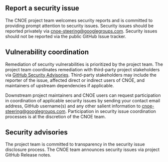 ## Report a security issue

The CNOE project team welcomes security reports and is committed to
providing prompt attention to security issues. Security issues should be
reported privately via [cnoe-steering@googlegroups.com](mailto:cnoe-steering@googlegroups.com).
Security issues should not be reported via the public GitHub Issue tracker.

## Vulnerability coordination

Remediation of security vulnerabilities is prioritized by the project team. The
project team coordinates remediation with third-party project stakeholders via
[GitHub Security Advisories](https://help.github.com/en/github/managing-security-vulnerabilities/about-github-security-advisories).
Third-party stakeholders may include the reporter of the issue, affected direct or indirect
users of CNOE, and maintainers of upstream dependencies if applicable.

Downstream project maintainers and CNOE users can request participation in
coordination of applicable security issues by sending your contact email address,
GitHub username(s) and any other salient information to [cnoe-steering@googlegroups.com](mailto:cnoe-steering@googlegroups.com).
Participation in security issue coordination processes is at the discretion of the CNOE team.

## Security advisories

The project team is committed to transparency in the security issue disclosure
process. The CNOE team announces security issues via project GitHub Release notes.